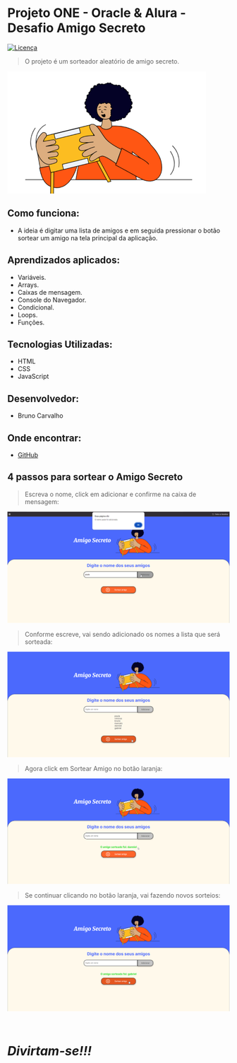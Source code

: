 # Projeto ONE - Oracle & Alura - Desafio Amigo Secreto

[![Licença](https://img.shields.io/badge/licença-MIT-green)](LICENSE)

> O projeto é um sorteador aleatório de amigo secreto.

![Imagem do Projeto](assets/amigo-secreto.png)

## Como funciona:

*   A ideia é digitar uma lista de amigos e em seguida pressionar o botão sortear um amigo na tela principal da aplicação.

## Aprendizados aplicados:

*  Variáveis.
*  Arrays.
*  Caixas de mensagem.
*  Console do Navegador.  
*  Condicional.
*  Loops.
*  Funções.

## Tecnologias Utilizadas:

*   HTML
*   CSS
*   JavaScript

## Desenvolvedor:

* Bruno Carvalho

## Onde encontrar:

*   [GitHub](https://github.com/brunodsh/projeto-one-challenge-amigo-secreto)



## 4 passos para sortear o Amigo Secreto

> Escreva o nome, click em adicionar e confirme na caixa de mensagem:

![Primeiro Passo](assets/step01.png)

> Conforme escreve, vai sendo adicionado os nomes a lista que será sorteada:

![Primeiro Passo](assets/step02.png)

> Agora click em Sortear Amigo no botão laranja:

![Primeiro Passo](assets/step03.png)

> Se continuar clicando no botão laranja, vai fazendo novos sorteios:

![Primeiro Passo](assets/step04.png)

<br>

#  _Divirtam-se!!!_
